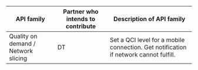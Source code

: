 | API family             | Partner who intends to contribute                   | Description of API family |
| -----------------------| ----------------------------------------------------|---------------------------|
| Quality on demand / Network slicing   | DT | Set a QCI level for a mobile connection. Get notification if network cannot fulfill. |
